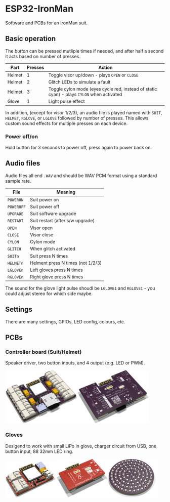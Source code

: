 # ESP32-IronMan

Software and PCBs for an IronMan suit.

## Basic operation

The *button* can be pressed mutliple times if needed, and after half a second it acts based on number of presses.

|Part|Presses|Action|
|----|-------|------|
|Helmet|1|Toggle visor up/down - plays `OPEN` or `CLOSE`|
|Helmet|2|Glitch LEDs to simulate a fault|
|Helmet|3|Toggle cylon mode (eyes cycle red, instead of static cyan) - plays `CYLON` when activated|
|Glove|1|Light pulse effect|

In addition, (except for visor 1/2/3), an audio file is played named with `SUIT`, `HELMET`, `RGLOVE`, or `LGLOVE` followed by number of presses. This allows custom sound effects for multiple presses on each device.

### Power off/on

Hold button for 3 seconds to power off, press again to power back on.

## Audio files

Audio files all end `.WAV` and should be WAV PCM format using a standard sample rate.

|File|Meaning|
|----|-------|
|`POWERON`|Suit power on|
|`POWEROFF`|Suit power off|
|`UPGRADE`|Suit software upgrade|
|`RESTART`|Suit restart (after s/w upgrade)|
|`OPEN`|Visor open|
|`CLOSE`|Visor close|
|`CYLON`|Cylon mode|
|`GLITCH`|When glitch activated|
|`SUITn`|Suit press N times|
|`HELMETn`|Helment press N times (not 1/2/3)|
|`LGLOVEn`|Left gloves press N times|
|`RGLOVEn`|Right glove press N times|

The sound for the glove light pulse shoudl be `LGLOVE1` and `RGLOVE1` - you could adjust stereo for which side maybe.

## Settings

There are many settings, GPIOs, LED config, colours, etc.

## PCBs

### Controller board (Suit/Helmet)

Speaker driver, two button inputs, and 4 output (e.g. LED or PWM).

<img width=45% src='PCB/IronMan/IronMan.png'><img width=45% src='PCB/IronMan/IronMan-bottom.png'>

### Gloves

Desigend to work with small LiPo in glove, charger circuit from USB, one button input, 88 32mm LED ring.

<img width=32% src='PCB/Glove/Glove.png'><img width=32% src='PCB/Glove/Glove-bottom.png'><img width=32% src=https://raw.githubusercontent.com/revk/ESP32-LED/refs/heads/main/PCB/LED32/LED.png>
